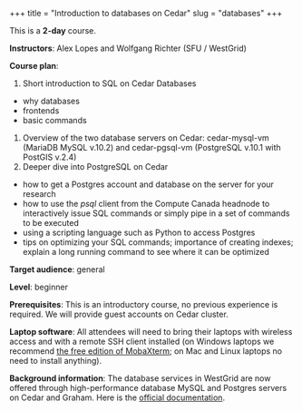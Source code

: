 +++
title = "Introduction to databases on Cedar"
slug = "databases"
+++

This is a **2-day** course.

**Instructors**: Alex Lopes and Wolfgang Richter (SFU / WestGrid)

**Course plan**:

1. Short introduction to SQL on Cedar Databases
  - why databases
  - frontends
  - basic commands
1. Overview of the two database servers on Cedar: cedar-mysql-vm (MariaDB MySQL v.10.2) and
   cedar-pgsql-vm (PostgreSQL v.10.1 with PostGIS v.2.4)
1. Deeper dive into PostgreSQL on Cedar
  - how to get a Postgres account and database on the server for your research
  - how to use the _psql_ client from the Compute Canada headnode to interactively issue SQL commands or
    simply pipe in a set of commands to be executed
  - using a scripting language such as Python to access Postgres
  - tips on optimizing your SQL commands; importance of creating indexes; explain a long running command
    to see where it can be optimized

**Target audience**: general

**Level**: beginner

**Prerequisites**: This is an introductory course, no previous experience is required. We will provide
guest accounts on Cedar cluster.

**Laptop software**: All attendees will need to bring their laptops with wireless access and with a
remote SSH client installed (on Windows laptops we recommend <a
href="https://mobaxterm.mobatek.net/download.html" target="_blank">the free edition of MobaXterm</a>; on
Mac and Linux laptops no need to install anything).

**Background information**: The database services in WestGrid are now offered through high-performance
database MySQL and Postgres servers on Cedar and Graham. Here is the
<a href="https://docs.computecanada.ca/wiki/Database_servers" target="_blank">official documentation</a>.
